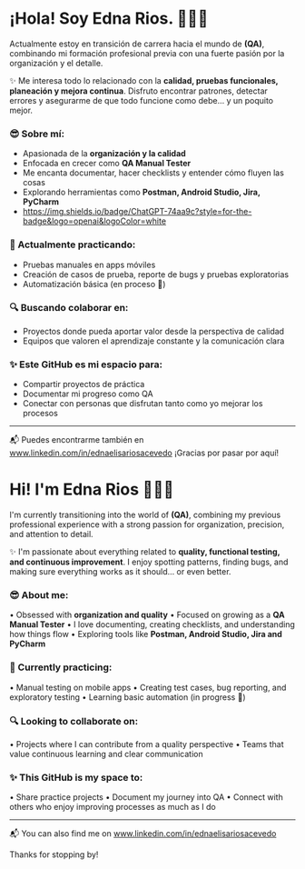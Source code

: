 # ¡Hola! Soy Edna Rios. 👩🏻‍💻

Actualmente estoy en transición de carrera hacia el mundo de **(QA)**, combinando mi formación profesional previa con una fuerte pasión por la organización y el detalle.

✨ Me interesa todo lo relacionado con la **calidad, pruebas funcionales, planeación y mejora continua**. Disfruto encontrar patrones, detectar errores y asegurarme de que todo funcione como debe… y un poquito mejor.

### 😎 Sobre mí:
- Apasionada de la **organización y la calidad**
- Enfocada en crecer como **QA Manual Tester**
- Me encanta documentar, hacer checklists y entender cómo fluyen las cosas
- Explorando herramientas como **Postman, Android Studio, Jira, PyCharm**
- https://img.shields.io/badge/ChatGPT-74aa9c?style=for-the-badge&logo=openai&logoColor=white

### 🌱 Actualmente practicando:
- Pruebas manuales en apps móviles
- Creación de casos de prueba, reporte de bugs y pruebas exploratorias
- Automatización básica (en proceso 🚧)

### 🔍 Buscando colaborar en:
- Proyectos donde pueda aportar valor desde la perspectiva de calidad
- Equipos que valoren el aprendizaje constante y la comunicación clara

### ✨ Este GitHub es mi espacio para:
- Compartir proyectos de práctica
- Documentar mi progreso como QA
- Conectar con personas que disfrutan tanto como yo mejorar los procesos

---

📬 Puedes encontrarme también en www.linkedin.com/in/ednaelisariosacevedo
¡Gracias por pasar por aquí!


# Hi! I'm Edna Rios 👩🏻‍💻

I'm currently transitioning into the world of **(QA)**, combining my previous professional experience with a strong passion for organization, precision, and attention to detail.

✨ I'm passionate about everything related to **quality, functional testing, and continuous improvement**. I enjoy spotting patterns, finding bugs, and making sure everything works as it should… or even better.

### 😎 About me:
•⁠  ⁠Obsessed with **organization and quality**
•⁠  ⁠Focused on growing as a **QA Manual Tester**
•⁠  ⁠I love documenting, creating checklists, and understanding how things flow
•⁠  ⁠Exploring tools like **Postman, Android Studio, Jira and PyCharm**

### 🌱 Currently practicing:
•⁠  ⁠Manual testing on mobile apps
•⁠  ⁠Creating test cases, bug reporting, and exploratory testing
•⁠  ⁠Learning basic automation (in progress 🚧)

### 🔍 Looking to collaborate on:
•⁠  ⁠Projects where I can contribute from a quality perspective
•⁠  ⁠Teams that value continuous learning and clear communication

### ✨ This GitHub is my space to:
•⁠  ⁠Share practice projects
•⁠  ⁠Document my journey into QA
•⁠  ⁠Connect with others who enjoy improving processes as much as I do

---

📬 You can also find me on www.linkedin.com/in/ednaelisariosacevedo 

Thanks for stopping by!



